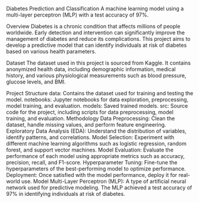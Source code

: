 Diabetes Prediction and Classification
A machine learning model using a multi-layer perceptron (MLP) with a test accuracy of 97%.

Overview
Diabetes is a chronic condition that affects millions of people worldwide. Early detection and intervention can significantly improve the management of diabetes and reduce its complications. This project aims to develop a predictive model that can identify individuals at risk of diabetes based on various health parameters.

Dataset
The dataset used in this project is sourced from Kaggle. It contains anonymized health data, including demographic information, medical history, and various physiological measurements such as blood pressure, glucose levels, and BMI.

Project Structure
data: Contains the dataset used for training and testing the model.
notebooks: Jupyter notebooks for data exploration, preprocessing, model training, and evaluation.
models: Saved trained models.
src: Source code for the project, including scripts for data preprocessing, model training, and evaluation.
Methodology
Data Preprocessing: Clean the dataset, handle missing values, and perform feature engineering.
Exploratory Data Analysis (EDA): Understand the distribution of variables, identify patterns, and correlations.
Model Selection: Experiment with different machine learning algorithms such as logistic regression, random forest, and support vector machines.
Model Evaluation: Evaluate the performance of each model using appropriate metrics such as accuracy, precision, recall, and F1-score.
Hyperparameter Tuning: Fine-tune the hyperparameters of the best-performing model to optimize performance.
Deployment: Once satisfied with the model performance, deploy it for real-world use.
Model
Multi-Layer Perceptron (MLP): A type of artificial neural network used for predictive modeling. The MLP achieved a test accuracy of 97% in identifying individuals at risk of diabetes.

